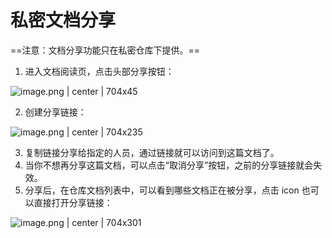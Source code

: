 # 私密文档分享

==注意：文档分享功能只在私密仓库下提供。== 

1. 进入文档阅读页，点击头部分享按钮：


![image.png | center | 704x45](https://private-alipayobjects.alipay.com/alipay-rmsdeploy-image/skylark/png/d33c93fb-7272-4abc-9acd-f6208b2042f9.png "")

2. 创建分享链接：

![image.png | center | 704x235](https://private-alipayobjects.alipay.com/alipay-rmsdeploy-image/skylark/png/8a1c654a-0962-4007-9c89-20895e442e06.png "")

3. 复制链接分享给指定的人员，通过链接就可以访问到这篇文档了。
4. 当你不想再分享这篇文档，可以点击“取消分享”按钮，之前的分享链接就会失效。
5. 分享后，在仓库文档列表中，可以看到哪些文档正在被分享，点击 icon 也可以直接打开分享链接：


![image.png | center | 704x301](https://private-alipayobjects.alipay.com/alipay-rmsdeploy-image/skylark/png/9080d997-5d3e-4f5d-8fd0-1929e9ab8a92.png "")

